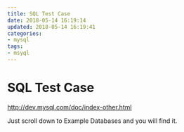 ```yaml
---
title: SQL Test Case 
date: 2018-05-14 16:19:14
updated: 2018-05-14 16:19:41
categories:
- mysql
tags:
- msyql
---
```

SQL Test Case 
=============

http://dev.mysql.com/doc/index-other.html

Just scroll down to Example Databases and you will find it.